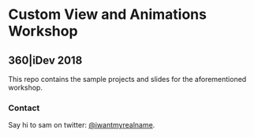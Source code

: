 # Custom View and Animations Workshop
## 360|iDev 2018

This repo contains the sample projects and slides for the aforementioned workshop.

### Contact

Say hi to sam on twitter: [@iwantmyrealname](https://twitter.com/iwantmyrealname).

